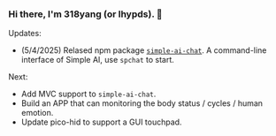 ### Hi there, I'm 318yang (or lhypds). 👋

Updates:  
- (5/4/2025) Relased npm package [`simple-ai-chat`](https://www.npmjs.com/package/simple-ai-chat). A command-line interface of Simple AI, use `spchat` to start.  

Next:  
- Add MVC support to `simple-ai-chat`.  
- Build an APP that can monitoring the body status / cycles / human emotion.
- Update pico-hid to support a GUI touchpad.  
